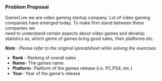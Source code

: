 ### Problem Proposal

<p>GamerLive we are video gaming startup company. Lot of video gaming<br/>
companies have emerged today. To make firm stand between these companies we<br/> need to understand certain aspects about video games and develop statistics as, which genre of games bring good sales, their platforms etc.</p>

__*Note*__ : *Please refer to the original spreadsheet while solving the exercises.*
*  __Rank__ - Ranking of overall sales
* __Name__- The games name
* __Platform__- Platform of the games release (i.e. PC,PS4, etc.)
* __Year__- Year of the game's release


